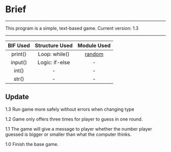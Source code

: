 # Brief
****
This program is a simple, text-based game.
Current version: 1.3
****
|BIF Used|Structure Used|Module Used|
|:------:|:------------:|:---------:|
|print()|Loop: while()|[random]( https://docs.python.org/3.6/library/random.html#random.random)|
|input()|Logic: if-else|-|
|int()|-|-|
|str()|-|-|

## Update
1.3 Run game more safely without errors when changing type

1.2 Game only offers three times for player to guess in one round.

1.1 The game will give a message to player whether the number player guessed is bigger or smaller than what the computer thinks.

1.0 Finish the base game.
